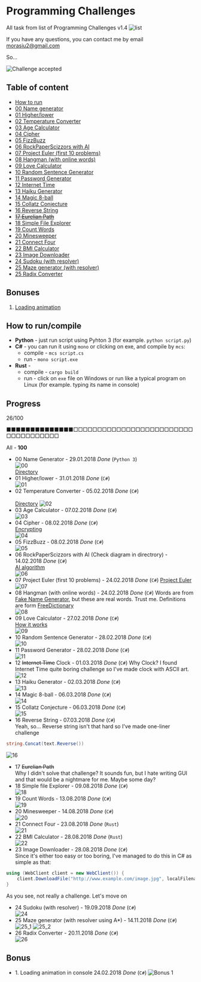 # Programming Challenges

All task from list of Programming Challenges v1.4
![list](docs/list.png)

If you have any questions, you can contact me by email morasiu2@gmail.com

So...

![Challenge accepted](docs/challenge_accepted.gif)


## Table of content
* [How to run](#HOWTO)
* [00 Name generator](#00)
* [01 Higher/lower](#01)
* [02 Temperature Converter](#02)
* [03 Age Calculator](#03)
* [04 Cipher](#04)
* [05 FizzBuzz](#05)
* [06 RockPaperScizzors with AI](#06)
* [07 Project Euler (first 10 problems)](#07)
* [08 Hangman (with online words)](#08)
* [09 Love Calculator](#09)
* [10 Random Sentence Generator](#10)
* [11 Password Generator](#11)
* [12 Internet Time](#12)
* [13 Haiku Generator](#13)
* [14 Magic 8-ball](#14)
* [15 Collatz Conjecture](#15)
* [16 Reverse String](#16)
* [~~17 Eurelian Path~~](#17)
* [18 Simple File Explorer](#18)
* [19 Count Words](#19)
* [20 Minesweeper](#20)
* [21 Connect Four](#21)
* [22 BMI Calculator](#22)
* [23 Image Downloader](#23)
* [24 Sudoku (with resolver)](#24)
* [25 Maze generator (with resolver)](#25)
* [25 Radix Converter](#26)

## Bonuses

1. [Loading animation](#bonus1)

## <a name="HOWTO"> How to run/compile </a>

* **Python** - just run script using Pyhton 3 (for example. `python script.py`)
* **C#** - you can run it using `mono` or clicking on exe, and compile by `mcs`:
  * compile - `mcs script.cs`
  * run - `mono script.exe`
* **Rust** -
  * compile - `cargo build`
  * run - click on `exe` file on Windows or run like a typical program on Linux (for example. typing its name in console)


## Progress

26/100

■■■■■■■■■■■■■■□□□□□□□□□□□□□□□□□□□□□□□□□□□□□□□□□□□□

All - **100** <br>

* <a name="00">00</a> Name Generator - 29.01.2018 *Done* (`Python 3`)<br>
![00](docs/images/00.png)
<br> [Directory](challenges/00_Name_Generator)
* <a name="01">01</a> Higher/lower - 31.01.2018 *Done* (`C#`) <br>
![01](docs/images/01.png)
* <a name="02">02</a> Temperature Converter - 05.02.2018 *Done* (`C#`) <br>
<br> [Directory](challenges/01_HigherLower)
![02](docs/images/02.png)
* <a name="03">03</a> Age Calculator - 07.02.2018 *Done* (`C#`) <br>
![03](docs/images/03.png)
* <a name="04">04</a> Cipher - 08.02.2018 *Done* (`C#`) <br>
[Encrypting](docs/Cipher.md)<br>
![04](docs/images/04.png)
* <a name="05">05</a> FizzBuzz - 08.02.2018 *Done* (`C#`) <br>
![05](docs/images/05.png)
* <a name="06">06</a> RockPaperScizzors with AI (Check diagram in directrory) - 14.02.2018 *Done* (`C#`) <br>
[AI algorithm](docs/RPC_AI_Alorithm.png)<br>
![06](docs/images/06.png)
* <a name="07">07</a> Project Euler (first 10 problems) - 24.02.2018 *Done* (`C#`)
[Project Euler](https://projecteuler.net/archives) <br>
![07](docs/images/07.png)
* <a name="08">08</a> Hangman (with online words) - 24.02.2018 *Done* (`C#`)
Words are from [Fake Name Generator](https://fakena.me/random-english-words/one/), but these are real words. Trust me.
Definitions are form [FreeDictionary](https://www.thefreedictionary.com/) </br>
![08](docs/images/08.gif)
* <a name="09">09</a> Love Calculator - 27.02.2018 *Done* (`C#`)<br>
[How it works](docs/LoveCalculator.md)<br>
![09](docs/images/09.png)
* <a name="10">10</a> Random Sentence Generator - 28.02.2018 *Done* (`C#`) <br>
![10](docs/images/10.png)
* <a name="11">11</a> Password Generator - 28.02.2018 *Done* (`C#`) <br>
![11](docs/images/11.png)
* <a name="12">12</a> ~~Internet Time~~ Clock - 01.03.2018 *Done* (`C#`)
Why Clock? I found Internet Time quite boring challenge so I've made clock with ASCII art. <br>
![12](docs/images/12.gif)
* <a name="13">13</a> Haiku Generator - 02.03.2018 *Done* (`C#`) <br>
![13](docs/images/13.png)
* <a name="14">14</a> Magic 8-ball - 06.03.2018 *Done* (`C#`) <br>
![14](docs/images/14.png)
* <a name="15">15</a> Collatz Conjecture - 06.03.2018 *Done* (`C#`) <br>
![15](docs/images/15.png)
* <a name="16">16</a> Reverse String - 07.03.2018 *Done* (`C#`) <br>
Yeah, so... Reverse string isn't that hard so I've made one-liner challenge
```csharp
string.Concat(text.Reverse())
```
![16](docs/images/16.png)
* <a name="17">17</a> ~~Eurelian Path~~<br>
Why I didn't solve that challenge? It sounds fun, but I hate writing GUI and that would be a nightmare for me.
Maybe some day? 
* <a name="18">18</a> Simple file Explorer - 09.08.2018 *Done* (`C#`)<br>
![18](docs/images/18.gif)
* <a name="19">19</a> Count Words - 13.08.2018 *Done* (`C#`)<br>
![19](docs/images/19.png)
* <a name="20">20</a> Minesweeper - 14.08.2018 *Done* (`C#`)<br>
![20](docs/images/20.gif)
* <a name="21">21</a> Connect Four - 23.08.2018 *Done* (`Rust`)<br>
![21](docs/images/21.gif)
* <a name="22">22</a> BMI Calculator - 28.08.2018 *Done* (`Rust`)<br>
![22](docs/images/22.png)
* <a name="23">23</a> Image Downloader - 28.08.2018 *Done* (`C#`)<br>
Since it's either too easy or too boring, I've managed to do this in C# as simple as that:

```csharp
using (WebClient client = new WebClient()) {
    client.DownloadFile("http://www.example.com/image.jpg", localFilename);
}
```

As you see, not really a challenge. Let's move on
* <a name="24">24</a> Sudoku (with resolver) - 19.09.2018 *Done* (`C#`)<br>
![24](docs/images/24.gif)
* <a name="25">25</a> Maze generator (with resolver using A*) - 14.11.2018 *Done* (`C#`)<br>
![25_1](docs/images/25_1.gif)
![25_2](docs/images/25_2.gif)
* <a name="26">26</a> Radix Converter - 20.11.2018 *Done* (`C#`)<br>
![26](docs/images/26.gif)
## Bonus

* <a name="bonus1">1.</a> Loading animation in console 24.02.2018 *Done* (`C#`)  ![Bonus 1](docs/images/bonus1.gif)
